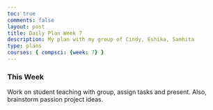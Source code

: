 ```yaml
---
toc: true
comments: false
layout: post
title: Daily Plan Week 7
description: My plan with my group of Cindy, Eshika, Samhita  
type: plans
courses: { compsci: {week: 7} }
---
```


### This Week
Work on student teaching with group, assign tasks and present. Also, brainstorm passion project ideas. 

